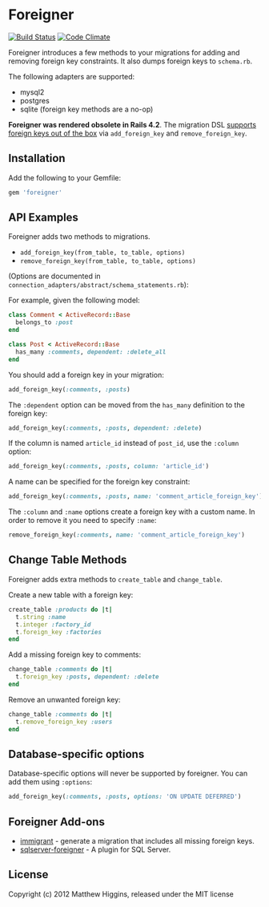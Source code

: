 # Foreigner
[![Build Status](https://travis-ci.org/matthuhiggins/foreigner.svg)](https://travis-ci.org/matthuhiggins/foreigner) [![Code Climate](https://codeclimate.com/github/matthuhiggins/foreigner.svg)](https://codeclimate.com/github/matthuhiggins/foreigner)

Foreigner introduces a few methods to your migrations for adding and removing foreign key constraints. It also dumps foreign keys to `schema.rb`.

The following adapters are supported:

* mysql2
* postgres
* sqlite (foreign key methods are a no-op)

**Foreigner was rendered obsolete in Rails 4.2**. The migration DSL [supports foreign keys out of the box](http://edgeguides.rubyonrails.org/4_2_release_notes.html#foreign-key-support) via `add_foreign_key` and `remove_foreign_key`.

## Installation

Add the following to your Gemfile:
```ruby
gem 'foreigner'
```
## API Examples

Foreigner adds two methods to migrations.

* `add_foreign_key(from_table, to_table, options)`
* `remove_foreign_key(from_table, to_table, options)`

(Options are documented in `connection_adapters/abstract/schema_statements.rb`):

For example, given the following model:
```ruby
class Comment < ActiveRecord::Base
  belongs_to :post
end

class Post < ActiveRecord::Base
  has_many :comments, dependent: :delete_all
end
```  
You should add a foreign key in your migration:
```ruby
add_foreign_key(:comments, :posts)
```
The `:dependent` option can be moved from the `has_many` definition to the foreign key:
```ruby
add_foreign_key(:comments, :posts, dependent: :delete)
```
If the column is named `article_id` instead of `post_id`, use the `:column` option:
```ruby
add_foreign_key(:comments, :posts, column: 'article_id')
```
A name can be specified for the foreign key constraint:
```ruby
add_foreign_key(:comments, :posts, name: 'comment_article_foreign_key')
```
The `:column` and `:name` options create a foreign key with a custom name. In order to remove it you need to specify `:name`:
```ruby
remove_foreign_key(:comments, name: 'comment_article_foreign_key')
```
## Change Table Methods

Foreigner adds extra methods to `create_table` and `change_table`.

Create a new table with a foreign key:
```ruby
create_table :products do |t|
  t.string :name
  t.integer :factory_id
  t.foreign_key :factories
end
```
Add a missing foreign key to comments:
```ruby
change_table :comments do |t|
  t.foreign_key :posts, dependent: :delete
end
```
Remove an unwanted foreign key:
```ruby
change_table :comments do |t|
  t.remove_foreign_key :users
end
```
## Database-specific options

Database-specific options will never be supported by foreigner. You can add them using `:options`:
```ruby
add_foreign_key(:comments, :posts, options: 'ON UPDATE DEFERRED')
```
## Foreigner Add-ons

* [immigrant](https://github.com/jenseng/immigrant) - generate a migration that includes all missing foreign keys.
* [sqlserver-foreigner](https://github.com/cleblanc87/sqlserver-foreigner) - A plugin for SQL Server.

## License

Copyright (c) 2012 Matthew Higgins, released under the MIT license
